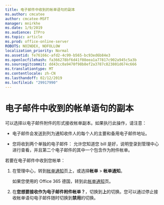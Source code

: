 ```yaml
---
title: 电子邮件中收到的帐单语句的副本
ms.author: cmcatee
author: cmcatee-MSFT
manager: mnirkhe
ms.date: 1/9/2019
ms.audience: ITPro
ms.topic: article
ms.prod: office-online-server
ROBOTS: NOINDEX, NOFOLLOW
localization_priority: Normal
ms.assetid: fe76166c-afd2-4c99-b565-bc93ed6b84e3
ms.openlocfilehash: fa366278bf6d41f08eea1a77817c902a945c5a3b
ms.sourcegitcommit: dd43cc0a9470f98b8ef2a3787c823801d674c666
ms.translationtype: MT
ms.contentlocale: zh-CN
ms.lasthandoff: 02/12/2019
ms.locfileid: "29917990"
---
```

# <a name="receive-copy-of-your-billing-statement-in-email"></a>电子邮件中收到的帐单语句的副本
可以选择以电子邮件附件的形式接收帐单副本。如果执行此操作，请注意：
  
- 电子邮件会发送到列为通知收件人的每个人的主要和备用电子邮件地址。
    
- 您将收到两个单独的电子邮件： 允许您知道您 bill 是好，说明登录到管理中心进行查看，并且第二个电子邮件的其中一个包含作为附件帐单。
    
若要在电子邮件中收到您帐单：
  
1. 在管理中心，转到[帐单通知](https://go.microsoft.com/fwlink/p/?linkid=853212)页上，或选择**帐单** \> **帐单通知**。
    
    如果您使用的 Office 365 德国，转到此[帐单通知](https://go.microsoft.com/fwlink/p/?linkid=853213)页。 
    
2. 在**您想要接收作为电子邮件附件帐单？**，切换到**上**的切换。您可以通过停止接收帐单语句电子邮件随时切换到**禁用**的切换。
    

